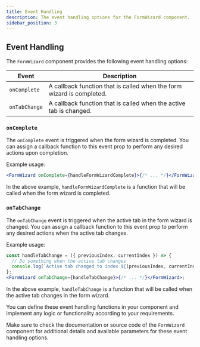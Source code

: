```yaml
---
title: Event Handling
description: The event handling options for the FormWizard component.
sidebar_position: 3
---
```


## Event Handling

The `FormWizard` component provides the following event handling options:

| Event         | Description                                                           |
| ------------- | --------------------------------------------------------------------- |
| `onComplete`  | A callback function that is called when the form wizard is completed. |
| `onTabChange` | A callback function that is called when the active tab is changed.    |

### `onComplete`

The `onComplete` event is triggered when the form wizard is completed. You can assign a callback function to this event prop to perform any desired actions upon completion.

Example usage:

```jsx
<FormWizard onComplete={handleFormWizardComplete}>{/* ... */}</FormWizard>
```

In the above example, `handleFormWizardComplete` is a function that will be called when the form wizard is completed.

### `onTabChange`

The `onTabChange` event is triggered when the active tab in the form wizard is changed. You can assign a callback function to this event prop to perform any desired actions when the active tab changes.

Example usage:

```jsx
const handleTabChange = ({ previousIndex, currentIndex }) => {
  // Do something when the active tab changes
  console.log(`Active tab changed to index ${(previousIndex, currentIndex)}`);
};
<FormWizard onTabChange={handleTabChange}>{/* ... */}</FormWizard>;
```

In the above example, `handleTabChange` is a function that will be called when the active tab changes in the form wizard.

You can define these event handling functions in your component and implement any logic or functionality according to your requirements.

Make sure to check the documentation or source code of the `FormWizard` component for additional details and available parameters for these event handling options.
